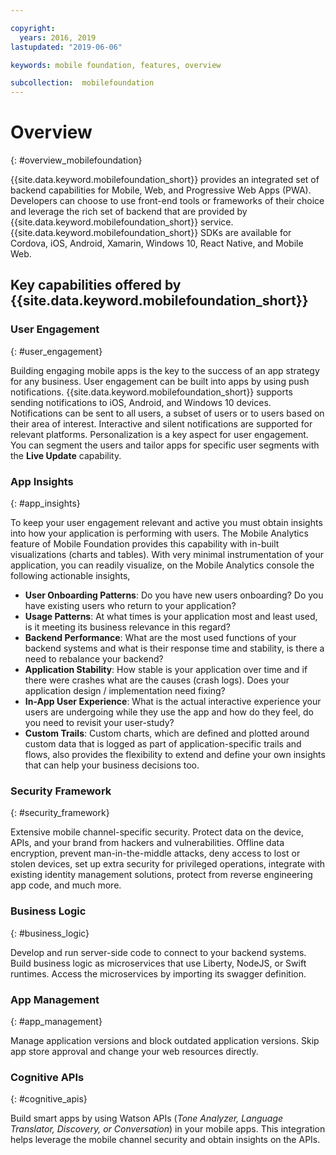 ```yaml
---

copyright:
  years: 2016, 2019
lastupdated: "2019-06-06"

keywords: mobile foundation, features, overview

subcollection:  mobilefoundation
---
```


#	Overview
{: #overview_mobilefoundation}

{{site.data.keyword.mobilefoundation_short}} provides an integrated set of backend capabilities for Mobile, Web, and Progressive Web Apps (PWA). Developers can choose to use front-end tools or frameworks of their choice and leverage the rich set of backend that are provided by {{site.data.keyword.mobilefoundation_short}} service. {{site.data.keyword.mobilefoundation_short}} SDKs are available for Cordova, iOS, Android, Xamarin, Windows 10, React Native, and Mobile Web.

## Key capabilities offered by {{site.data.keyword.mobilefoundation_short}}

### User Engagement
{: #user_engagement}

Building engaging mobile apps is the key to the success of an app strategy for any business. User engagement can be built into apps by using push notifications. {{site.data.keyword.mobilefoundation_short}} supports sending notifications to iOS, Android, and Windows 10 devices. Notifications can be sent to all users, a subset of users or to users based on their area of interest. Interactive and silent notifications are supported for relevant platforms. Personalization is a key aspect for user engagement. You can segment the users and tailor apps for specific user segments with the **Live Update** capability.

###  App Insights
{: #app_insights}

To keep your user engagement relevant and active you must obtain insights into how your application is performing with users.   The Mobile Analytics feature of Mobile Foundation provides this capability with in-built visualizations (charts and tables).  With very minimal instrumentation of your application, you can readily visualize, on the Mobile Analytics console the following actionable insights,
- **User Onboarding Patterns**: Do you have new users onboarding? Do you have existing users who return to your application?
- **Usage Patterns**: At what times is your application most and least used, is it meeting its business relevance in this regard?
- **Backend Performance**: What are the most used functions of your backend systems and what is their response time and stability, is there a need to rebalance your backend?
- **Application Stability**: How stable is your application over time and if there were crashes what are the causes (crash logs). Does your application design / implementation need fixing?
- **In-App User Experience**: What is the actual interactive experience your users are undergoing while they use the app and how do they feel, do you need to revisit your user-study?
- **Custom Trails**:  Custom charts, which are defined and plotted around custom data that is logged as part of application-specific trails and flows, also provides the flexibility to extend and define your own insights that can help your business decisions too.

###  Security Framework
{: #security_framework}

Extensive mobile channel-specific security. Protect data on the device, APIs, and your brand from hackers and vulnerabilities. Offline data encryption, prevent man-in-the-middle attacks, deny access to lost or stolen devices, set up extra security for privileged operations, integrate with existing identity management solutions, protect from reverse engineering app code, and much more.

###  Business Logic
{: #business_logic}

Develop and run server-side code to connect to your backend systems. Build business logic as microservices that use Liberty, NodeJS, or Swift runtimes. Access the microservices by importing its swagger definition.

###  App Management
{:  #app_management}

Manage application versions and block outdated application versions. Skip app store approval and change your web resources directly.

###  Cognitive APIs
{:  #cognitive_apis}

Build smart apps by using Watson APIs (*Tone Analyzer, Language Translator, Discovery, or Conversation*) in your mobile apps. This integration helps leverage the mobile channel security and obtain insights on the APIs.
